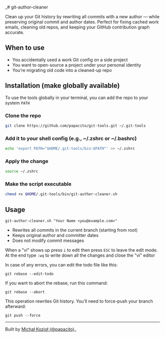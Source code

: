 _# git-author-cleaner

Clean up your Git history by rewriting all commits with a new author — while preserving original commit and author dates.
Perfect for fixing cached work emails, cleaning old repos, and keeping your GitHub contribution graph accurate.

## When to use
- You accidentally used a work Git config on a side project
- You want to open-source a project under your personal identity
- You’re migrating old code into a cleaned-up repo

## Installation (make globally available)

To use the tools globally in your terminal, you can add the repo to your system `PATH`

### Clone the repo
```bash
git clone https://github.com/papacito/git-tools.git ~/.git-tools
```

### Add it to your shell config (e.g., ~/.zshrc or ~/.bashrc)
```bash
echo 'export PATH="$HOME/.git-tools/bin:$PATH"' >> ~/.zshrc
```

### Apply the change
```bash
source ~/.zshrc
```

### Make the script executable
```bash
chmod +x $HOME/.git-tools/bin/git-author-cleaner.sh
```

## Usage

```shell
git-author-cleaner.sh "Your Name <you@example.com>"
```
- Rewrites all commits in the current branch (starting from root)
- Keeps original author and committer dates
- Does not modify commit messages

When a "vi" shows up press `i` to edit then press `ESC` to leave the edit mode.
At the end type `:wq` to write down all the changes and close the "vi" editor 

In case of any errors, you can edit the todo file like this:
```
git rebase --edit-todo
```
If you want to abort the rebase, run this command:
```shell
git rebase --abort
```

This operation rewrites Git history. You’ll need to force-push your branch afterward:
```shell
git push --force
```

---
Built by [Michał Kozioł (@papacito)](https://github.com/papacito)_
